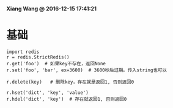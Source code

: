 #### Xiang Wang @ 2016-12-15 17:41:21

# 基础
    import redis
    r = redis.StrictRedis()
    r.get('foo')  # 如果key不存在，返回None
    r.set('foo', 'bar', ex=3600)  # 3600秒后过期。传入string也可以

    r.delete(key)   # 删除key，存在就是返回1, 否则返回0

    r.hset('dict', 'key', 'value')
    r.hdel('dict', 'key')  # 存在就返回1, 否则返回0
